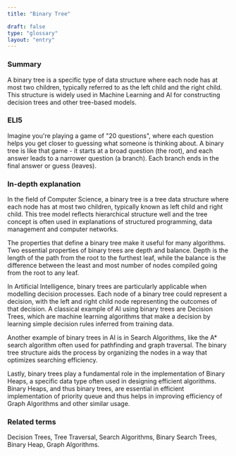 ```yaml
---
title: "Binary Tree"

draft: false
type: "glossary"
layout: "entry"
---
```


### Summary
A binary tree is a specific type of data structure where each node has at most two children, typically referred to as the left child and the right child. This structure is widely used in Machine Learning and AI for constructing decision trees and other tree-based models.

### ELI5
Imagine you're playing a game of "20 questions", where each question helps you get closer to guessing what someone is thinking about. A binary tree is like that game - it starts at a broad question (the root), and each answer leads to a narrower question (a branch). Each branch ends in the final answer or guess (leaves).

### In-depth explanation
In the field of Computer Science, a binary tree is a tree data structure where each node has at most two children, typically known as left child and right child. This tree model reflects hierarchical structure well and the tree concept is often used in explanations of structured programming, data management and computer networks.

The properties that define a binary tree make it useful for many algorithms. Two essential properties of binary trees are depth and balance. Depth is the length of the path from the root to the furthest leaf, while the balance is the difference between the least and most number of nodes compiled going from the root to any leaf.

In Artificial Intelligence, binary trees are particularly applicable when modelling decision processes. Each node of a binary tree could represent a decision, with the left and right child node representing the outcomes of that decision. A classical example of AI using binary trees are Decision Trees, which are machine learning algorithms that make a decision by learning simple decision rules inferred from training data.

Another example of binary trees in AI is in Search Algorithms, like the A* search algorithm often used for pathfinding and graph traversal. The binary tree structure aids the process by organizing the nodes in a way that optimizes searching efficiency.

Lastly, binary trees play a fundamental role in the implementation of Binary Heaps, a specific data type often used in designing efficient algorithms. Binary Heaps, and thus binary trees, are essential in efficient implementation of priority queue and thus helps in improving efficiency of Graph Algorithms and other similar usage.

### Related terms
Decision Trees, Tree Traversal, Search Algorithms, Binary Search Trees, Binary Heap, Graph Algorithms.
